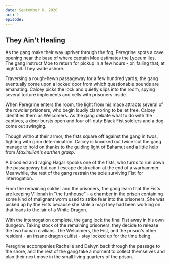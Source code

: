 ```yaml
---
date: September 6, 2020
act: 1
episode: 
---
```

##  They Ain't Healing

As the gang make their way upriver through the fog, Peregrine spots a cave opening near the base of where captain Moe estimates the Lyceum lies. The gang instruct Moe to return for pickup in a few hours - or, failing that, at nightfall. They wade ashore.

Traversing a rough-hewn passageway for a few hundred yards, the gang eventually come upon a locked door from which questionable sounds are emanating. Calcey picks the lock and quietly slips into the room, spying several torture implements and cells with prisoners inside.

When Peregrine enters the room, the light from his mace attracts several of the rowdier prisoners, who begin loudly clamoring to be let free. Calcey identifies them as Welcomers. As the gang debate what to do with the captives, a door bursts open and four off-duty Black Fist soldiers and a dog come out swinging.

Though without their armor, the fists square off against the gang in twos, fighting with grim determination. Calcey is knocked out twice but the gang manage to hold on thanks to the guiding light of Bahamut and a little help from *Maximilian's earthen grasp*.

A bloodied and raging Hagar spooks one of the fists, who turns to run down the passageway but can't escape destruction at the end of a warhammer. Meanwhile, the rest of the gang restrain the sole surviving Fist for interrogation.

From the remaining soldier and the prisoners, the gang learn that the Fists are keeping Villonah in "the funhouse" - a chamber in the prison containing some kind of malignant worm used to strike fear into the prisoners. She was picked up by the Fists because she stole a map they had been working on that leads to the lair of a White Dragon.

With the interrogation complete, the gang lock the final Fist away in his own dungeon. Taking stock of the remaining prisoners, they decide to release the two human civilians. The Welcomers, the Fist, and the prison's other resident - an insane dragon cultist - stay locked up for the time being.

Peregrine accompanies Rachelle and Dalvyn back through the passage to the shore, and the rest of the gang take a moment to collect themselves and plan their next move in the small living quarters of the prison.
